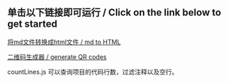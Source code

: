 ## 单击以下链接即可运行 / Click on the link below to get started

[将md文件转换成html文件 / md to HTML](https://corona-233.github.io/test/scripts/mdScript.html)

[二维码生成器 / generate QR codes](https://corona-233.github.io/test/scripts/QRCodeGenerator.html)

countLines.js 可以查询项目的代码行数，过滤注释以及空行。
